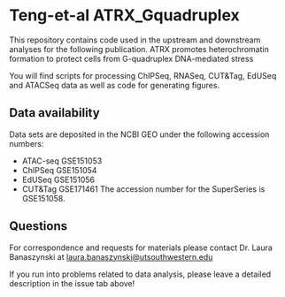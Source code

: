 # Teng-et-al ATRX_Gquadruplex

This repository contains code used in the upstream and downstream analyses for the following publication. 
ATRX promotes heterochromatin formation to protect cells from G-quadruplex DNA-mediated stress

You will find scripts for processing ChIPSeq, RNASeq, CUT&Tag, EdUSeq and ATACSeq data as well as code for generating figures.

## Data availability
Data sets are deposited in the NCBI GEO under the following accession numbers:

- ATAC-seq GSE151053
- ChIPSeq  GSE151054
- EdUSeq   GSE151056
- CUT&Tag  GSE171461
The accession number for the SuperSeries is GSE151058.

## Questions
For correspondence and requests for materials please contact Dr. Laura Banaszynski at laura.banaszynski@utsouthwestern.edu

If you run into problems related to data analysis, please leave a detailed description in the issue tab above!

